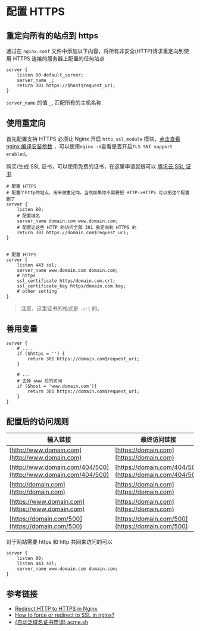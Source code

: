 # 配置 HTTPS

## 重定向所有的站点到 https

通过在 `nginx.conf` 文件中添加以下内容，将所有非安全(HTTP)请求重定向到使用 HTTPS 连接的服务器上配置的任何站点

```nginx
server {
    listen 80 default_server;
    server_name _;
    return 301 https://$host$request_uri;
}
```

`server_name` 的值 `_`, 匹配所有的主机名称.

## 使用重定向

首先配置支持 HTTPS 必须让 Nginx 开启 `http_ssl_module` 模块，[点击查看 nginx 编译安装参数](compile.md) ，可以使用`nginx -V`查看是否开启`TLS SNI support enabled`。

购买/生成 SSL 证书，可以使用免费的证书，在这里申请就很可以 [腾讯云 SSL 证书](https://console.cloud.tencent.com/ssl)

```nginx
# 配置 HTTPS
# 配置个http的站点，用来做重定向，当然如果你不需要把 HTTP->HTTPS 可以把这个配置删了
server {
    listen 80;
    # 配置域名
    server_name domain.com www.domain.com;
    # 配置让这些 HTTP 的访问全部 301 重定向到 HTTPS 的
    return 301 https://domain.com$request_uri;
}


# 配置 HTTPS
server {
    listen 443 ssl;
    server_name www.domain.com domain.com;
    # https
    ssl_certificate https/domain.com.crt;
    ssl_certificate_key https/domain.com.key;
    # other setting
}
```

> 注意，这里证书的格式是 `.crt` 的。

## 善用变量

```nginx
server {
    # ....
    if ($https = '') {
        return 301 https://domain.com$request_uri;
    }
  
    # ...
    # 去掉 www 后的访问
    if ($host = 'www.domain.com'){
        return 301 https://domain.com$request_uri;
    }
}
```

## 配置后的访问规则

| 输入链接                                                           | 最终访问链接                                                   |
|----------------------------------------------------------------|----------------------------------------------------------|
| [http://www.domain.com](http://www.domain.com)                 | [https://domain.com](https://domain.com)                 |
| [http://www.domain.com/404/500](http://www.domain.com/404/500) | [https://domain.com/404/500](https://domain.com/404/500) |
| [http://domain.com](http://domain.com)                         | [https://domain.com](https://domain.com)                 |
| [https://www.domain.com](https://www.domain.com)               | [https://domain.com](https://domain.com)                 |
| [https://domain.com/500](https://domain.com/500)               | [https://domain.com/500](https://domain.com/500)         |

对于网站需要 https 和 http 共同来访问的可以

```nginx
server {
    listen 80;
    listen 443 ssl;
    server_name www.domain.com domain.com;
}
```

## 参考链接

- [Redirect HTTP to HTTPS in Nginx](https://serversforhackers.com/c/redirect-http-to-https-nginx)
- [How to force or redirect to SSL in nginx?](https://serverfault.com/questions/250476/how-to-force-or-redirect-to-ssl-in-nginx)
- [(自动泛域名证书申请) acme.sh](https://github.com/Neilpang/acme.sh)

